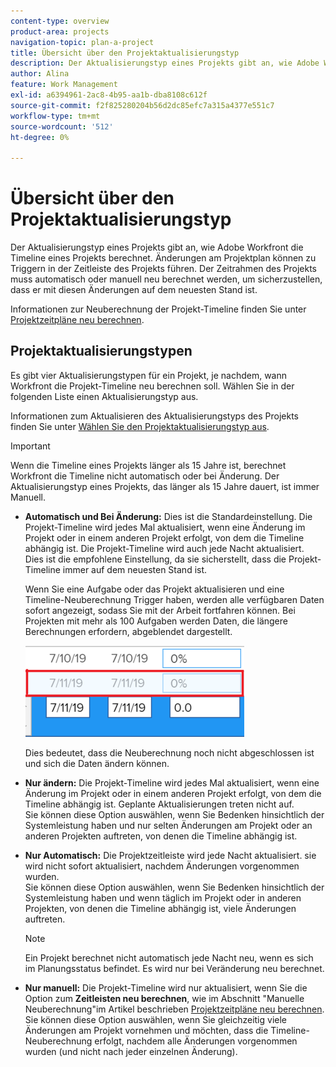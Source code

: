 ```yaml
---
content-type: overview
product-area: projects
navigation-topic: plan-a-project
title: Übersicht über den Projektaktualisierungstyp
description: Der Aktualisierungstyp eines Projekts gibt an, wie Adobe Workfront die Timeline eines Projekts berechnet. Änderungen am Projektplan können zu Triggern in der Zeitleiste des Projekts führen. Der Zeitrahmen des Projekts muss automatisch oder manuell neu berechnet werden, um sicherzustellen, dass er mit diesen Änderungen auf dem neuesten Stand ist.
author: Alina
feature: Work Management
exl-id: a6394961-2ac8-4b95-aa1b-dba8108c612f
source-git-commit: f2f825280204b56d2dc85efc7a315a4377e551c7
workflow-type: tm+mt
source-wordcount: '512'
ht-degree: 0%

---
```


# Übersicht über den Projektaktualisierungstyp

Der Aktualisierungstyp eines Projekts gibt an, wie Adobe Workfront die Timeline eines Projekts berechnet. Änderungen am Projektplan können zu Triggern in der Zeitleiste des Projekts führen. Der Zeitrahmen des Projekts muss automatisch oder manuell neu berechnet werden, um sicherzustellen, dass er mit diesen Änderungen auf dem neuesten Stand ist.

Informationen zur Neuberechnung der Projekt-Timeline finden Sie unter [Projektzeitpläne neu berechnen](../../../manage-work/projects/manage-projects/recalculate-project-timeline.md).

## Projektaktualisierungstypen

Es gibt vier Aktualisierungstypen für ein Projekt, je nachdem, wann Workfront die Projekt-Timeline neu berechnen soll. Wählen Sie in der folgenden Liste einen Aktualisierungstyp aus.

Informationen zum Aktualisieren des Aktualisierungstyps des Projekts finden Sie unter [Wählen Sie den Projektaktualisierungstyp aus](../../../manage-work/projects/manage-projects/select-project-update-type.md).

>[!IMPORTANT]
>
>Wenn die Timeline eines Projekts länger als 15 Jahre ist, berechnet Workfront die Timeline nicht automatisch oder bei Änderung. Der Aktualisierungstyp eines Projekts, das länger als 15 Jahre dauert, ist immer Manuell.

* **Automatisch und Bei Änderung:** Dies ist die Standardeinstellung. Die Projekt-Timeline wird jedes Mal aktualisiert, wenn eine Änderung im Projekt oder in einem anderen Projekt erfolgt, von dem die Timeline abhängig ist. Die Projekt-Timeline wird auch jede Nacht aktualisiert. \
   Dies ist die empfohlene Einstellung, da sie sicherstellt, dass die Projekt-Timeline immer auf dem neuesten Stand ist.

   Wenn Sie eine Aufgabe oder das Projekt aktualisieren und eine Timeline-Neuberechnung Trigger haben, werden alle verfügbaren Daten sofort angezeigt, sodass Sie mit der Arbeit fortfahren können. Bei Projekten mit mehr als 100 Aufgaben werden Daten, die längere Berechnungen erfordern, abgeblendet dargestellt.

   ![](assets/dates-dimmed-when-insline-editing-350x146.png)

   Dies bedeutet, dass die Neuberechnung noch nicht abgeschlossen ist und sich die Daten ändern können.

* **Nur ändern:** Die Projekt-Timeline wird jedes Mal aktualisiert, wenn eine Änderung im Projekt oder in einem anderen Projekt erfolgt, von dem die Timeline abhängig ist. Geplante Aktualisierungen treten nicht auf.\
   Sie können diese Option auswählen, wenn Sie Bedenken hinsichtlich der Systemleistung haben und nur selten Änderungen am Projekt oder an anderen Projekten auftreten, von denen die Timeline abhängig ist.

* **Nur Automatisch:** Die Projektzeitleiste wird jede Nacht aktualisiert. sie wird nicht sofort aktualisiert, nachdem Änderungen vorgenommen wurden.\
   Sie können diese Option auswählen, wenn Sie Bedenken hinsichtlich der Systemleistung haben und wenn täglich im Projekt oder in anderen Projekten, von denen die Timeline abhängig ist, viele Änderungen auftreten.

   >[!NOTE]
   >
   >Ein Projekt berechnet nicht automatisch jede Nacht neu, wenn es sich im Planungsstatus befindet. Es wird nur bei Veränderung neu berechnet.

* **Nur manuell:** Die Projekt-Timeline wird nur aktualisiert, wenn Sie die Option zum **Zeitleisten neu berechnen**, wie im Abschnitt &quot;Manuelle Neuberechnung&quot;im Artikel beschrieben [Projektzeitpläne neu berechnen](../../../manage-work/projects/manage-projects/recalculate-project-timeline.md).\
   Sie können diese Option auswählen, wenn Sie gleichzeitig viele Änderungen am Projekt vornehmen und möchten, dass die Timeline-Neuberechnung erfolgt, nachdem alle Änderungen vorgenommen wurden (und nicht nach jeder einzelnen Änderung).

